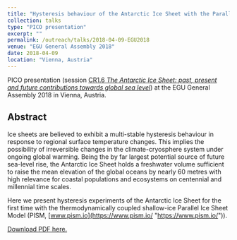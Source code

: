 ```yaml
---
title: "Hysteresis behaviour of the Antarctic Ice Sheet with the Parallel Ice Sheet Model"
collection: talks
type: "PICO presentation"
excerpt: ""
permalink: /outreach/talks/2018-04-09-EGU2018
venue: "EGU General Assembly 2018"
date: 2018-04-09
location: "Vienna, Austria"
---
```


PICO presentation (session [CR1.6 *The Antarctic Ice Sheet: past, present and future contributions towards global sea level*](https://meetingorganizer.copernicus.org/EGU2018/pico/27841 "https://meetingorganizer.copernicus.org/EGU2018/pico/27841")) at the EGU General Assembly 2018 in Vienna, Austria.

## Abstract
Ice sheets are believed to exhibit a multi-stable hysteresis behaviour in response to regional surface temperature changes. This implies the possibility of irreversible changes in the climate-cryosphere system under ongoing global warming. Being the by far largest potential source of future sea-level rise, the Antarctic Ice Sheet holds a freshwater volume sufficient to raise the mean elevation of the global oceans by nearly 60 metres with high relevance for coastal populations and ecosystems on centennial and millennial time scales.

Here we present hysteresis experiments of the Antarctic Ice Sheet for the first time with the thermodynamically coupled shallow-ice Parallel Ice Sheet Model (PISM, [www.pism.io](https://www.pism.io/ "https://www.pism.io/")).

[Download PDF here.](https://meetingorganizer.copernicus.org/EGU2018/EGU2018-13466.pdf "https://meetingorganizer.copernicus.org/EGU2018/EGU2018-13466.pdf")